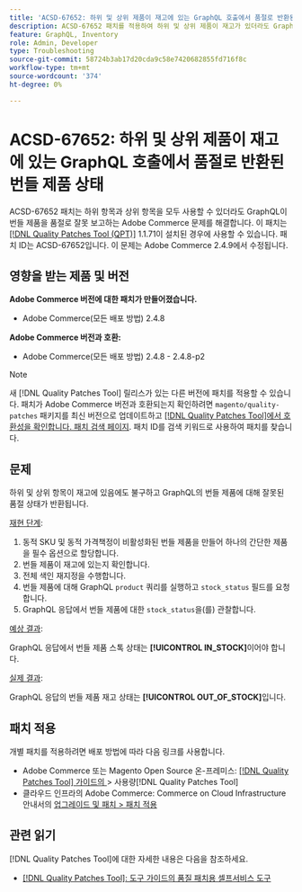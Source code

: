 ```yaml
---
title: 'ACSD-67652: 하위 및 상위 제품이 재고에 있는 GraphQL 호출에서 품절로 반환된 번들 제품 상태'
description: ACSD-67652 패치를 적용하여 하위 및 상위 제품이 재고가 있더라도 GraphQL 호출에서 번들 제품 상태가 품절로 반환되는 Adobe Commerce 문제를 해결합니다.
feature: GraphQL, Inventory
role: Admin, Developer
type: Troubleshooting
source-git-commit: 58724b3ab17d20cda9c58e7420682855fd716f8c
workflow-type: tm+mt
source-wordcount: '374'
ht-degree: 0%

---
```



# ACSD-67652: 하위 및 상위 제품이 재고에 있는 GraphQL 호출에서 품절로 반환된 번들 제품 상태

ACSD-67652 패치는 하위 항목과 상위 항목을 모두 사용할 수 있더라도 GraphQL이 번들 제품을 품절로 잘못 보고하는 Adobe Commerce 문제를 해결합니다. 이 패치는 [[!DNL Quality Patches Tool (QPT)]](/help/tools/quality-patches-tool/quality-patches-tool-to-self-serve-quality-patches.md) 1.1.71이 설치된 경우에 사용할 수 있습니다. 패치 ID는 ACSD-67652입니다. 이 문제는 Adobe Commerce 2.4.9에서 수정됩니다.

## 영향을 받는 제품 및 버전

**Adobe Commerce 버전에 대한 패치가 만들어졌습니다.**

* Adobe Commerce(모든 배포 방법) 2.4.8

**Adobe Commerce 버전과 호환:**

* Adobe Commerce(모든 배포 방법) 2.4.8 - 2.4.8-p2

>[!NOTE]
>
>새 [!DNL Quality Patches Tool] 릴리스가 있는 다른 버전에 패치를 적용할 수 있습니다. 패치가 Adobe Commerce 버전과 호환되는지 확인하려면 `magento/quality-patches` 패키지를 최신 버전으로 업데이트하고 [[!DNL Quality Patches Tool]에서 호환성을 확인합니다. 패치 검색 페이지](https://experienceleague.adobe.com/tools/commerce-quality-patches/index.html). 패치 ID를 검색 키워드로 사용하여 패치를 찾습니다.

## 문제

하위 및 상위 항목이 재고에 있음에도 불구하고 GraphQL의 번들 제품에 대해 잘못된 품절 상태가 반환됩니다.

<u>재현 단계</u>:

1. 동적 SKU 및 동적 가격책정이 비활성화된 번들 제품을 만들어 하나의 간단한 제품을 필수 옵션으로 할당합니다.
1. 번들 제품이 재고에 있는지 확인합니다.
1. 전체 색인 재지정을 수행합니다.
1. 번들 제품에 대해 GraphQL `product` 쿼리를 실행하고 `stock_status` 필드를 요청합니다.
1. GraphQL 응답에서 번들 제품에 대한 `stock_status`을(를) 관찰합니다.


<u>예상 결과</u>:

GraphQL 응답에서 번들 제품 스톡 상태는 **[!UICONTROL IN_STOCK]**&#x200B;이어야 합니다.

<u>실제 결과</u>:

GraphQL 응답의 번들 제품 재고 상태는 **[!UICONTROL OUT_OF_STOCK]**&#x200B;입니다.


## 패치 적용

개별 패치를 적용하려면 배포 방법에 따라 다음 링크를 사용합니다.

* Adobe Commerce 또는 Magento Open Source 온-프레미스: [[!DNL Quality Patches Tool]  가이드의 &#x200B;](/help/tools/quality-patches-tool/usage.md)> 사용량[!DNL Quality Patches Tool]
* 클라우드 인프라의 Adobe Commerce: Commerce on Cloud Infrastructure 안내서의 [업그레이드 및 패치 > 패치 적용](https://experienceleague.adobe.com/docs/commerce-cloud-service/user-guide/develop/upgrade/apply-patches.html)

## 관련 읽기

[!DNL Quality Patches Tool]에 대한 자세한 내용은 다음을 참조하세요.

* [[!DNL Quality Patches Tool]: 도구 가이드의 품질 패치용 셀프서비스 도구](/help/tools/quality-patches-tool/quality-patches-tool-to-self-serve-quality-patches.md)
